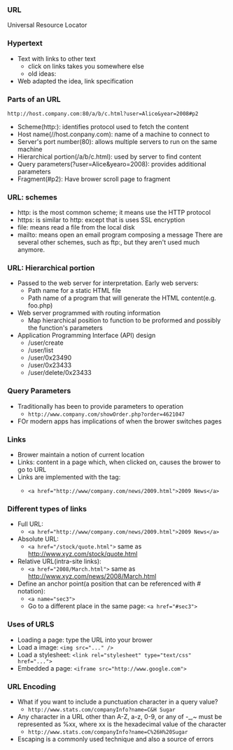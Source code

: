 ### URL
Universal Resource Locator

### Hypertext
- Text with links to other text
  - click on links takes you somewhere else
  - old ideas:
- Web adapted the idea, link specification

### Parts of an URL
`http://host.company.com:80/a/b/c.html?user=Alice&year=2008#p2`
- Scheme(http:): identifies protocol used to fetch the content
- Host name(//host.conpany.com): name of a machine to connect to
- Server's port number(80): allows multiple servers to run on the same machine
- Hierarchical portion(/a/b/c.html): used by server to find content
- Query parameters(?user=Alice&yearo=2008): provides additional parameters
- Fragment(#p2): Have brower scroll page to fragment

### URL: schemes
- http: is the most common scheme; it means use the HTTP protocol
- https: is similar to http: except that is uses SSL encryption
- file: means read a file from the local disk
- mailto: means open an email program composing a message
There are several other schemes, such as ftp:, but they aren't used much
anymore.

### URL: Hierarchical portion
- Passed to the web server for interpretation. Early web servers:
  - Path name for a static HTML file
  - Path name of a program that will generate the HTML content(e.g. foo.php)
- Web server programmed with routing information
  - Map hierarchical position to function to be proformed and possibly the function's parameters
- Application Programming Interface (API) design
  - /user/create
  - /user/list
  - /user/0x23490
  - /user/0x23433
  - /user/delete/0x23433

### Query Parameters
- Traditionally has been to provide parameters to operation
  - `http://www.company.com/showOrder.php?order=4621047`
- FOr modern apps has implications of when the brower switches pages

### Links
- Brower maintain a notion of current location
- Links: content in a page which, when clicked on, causes the brower to go to URL
- Links are implemented with the <a> tag:
  - `<a href="http://www/company.com/news/2009.html">2009 News</a>`

### Different types of links
- Full URL:
  - `<a href="http://www/company.com/news/2009.html">2009 News</a>`
- Absolute URL:
  - `<a href="/stock/quote.html">` same as http://www.xyz.com/stock/quote.html
- Relative URL(intra-site links):
  - `<a href="2008/March.html">` same as http://www.xyz.com/news/2008/March.html
- Define an anchor point(a position that can be referenced with # notation):
  - `<a name="sec3">`
  - Go to a different place in the same page: `<a href="#sec3">`

### Uses of URLS
- Loading a page: type the URL into your brower
- Load a image: `<img src="..." />`
- Load a stylesheet: `<link rel="stylesheet" type="text/css" href="...">`
- Embedded a page: `<iframe src="http://www.google.com">`

### URL Encoding
- What if you want to include a punctuation character in a query value?
  - `http://www.stats.com/companyInfo?name=C&H Sugar`
- Any character in a URL other than A-Z, a-z, 0-9, or any of -_,~ must be represented as %xx, where xx is the hexadecimal value of the character
  - `http://www.stats.com/companyInfo?name=C%26H%20Sugar`
- Escaping is a commonly used technique and also a source of errors

